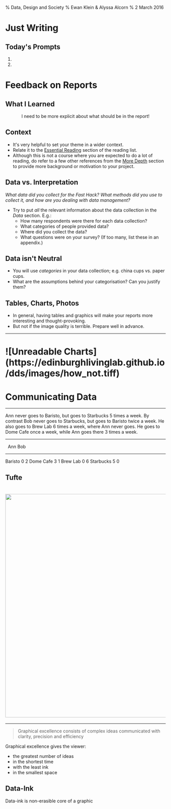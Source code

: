 % Data, Design and Society
% Ewan Klein &amp; Alyssa Alcorn
% 2 March 2016


# Just Writing

## Today's Prompts

1. 
2. 

# Feedback on Reports

## What I Learned

<p align="center">
I need to be more explicit about what should be in the report!
</p>

## Context

* It's very helpful to set your theme in a wider context.
* Relate it to the [Essential Reading](https://edinburghlivinglab.github.io/dds/reading_list#essential) section of the reading list.
* Although this is not a course where you are expected to do a lot of reading, do refer to a few other references from the [More Depth](https://edinburghlivinglab.github.io/dds/reading_list#more_depth) section to provide more background or motivation to your project.

## Data vs. Interpretation

*What data did you collect for the Fast Hack? What methods did you use to collect it, and how are you dealing with data management?*

* Try to put *all* the relevant information about the data collection in the *Data* section. E.g.:
	* How many respondents were there for each data collection?
	* What categories of people provided data?
	* Where did you collect the data?
	* What questions were on your survey? (If too many, list these in an appendix.)


## Data isn't Neutral

* You will use *categories* in your data collection; e.g. china cups vs. paper cups. 
* What are the assumptions behind your categorisation? Can you justify them?

## Tables, Charts, Photos

* In general, having tables and graphics will make your reports more interesting and thought-provoking.
* But not if the image quality is terrible. Prepare well in advance.

---


<h1>![Unreadable Charts](https://edinburghlivinglab.github.io/dds/images/how_not.tiff)</h1>


# Communicating Data

---

Ann never goes to Baristo, but goes to Starbucks 5 times a week. By contrast Bob never goes to Starbucks, but goes to Baristo twice a week. He also goes to Brew Lab 6 times a week, where Ann never goes. He goes to Dome Cafe once a week, while Ann goes there 3 times a week.

--- 

 &nbsp;        Ann     Bob
----------    ----    ----
Baristo          0       2
Dome Cafe        3       1
Brew Lab         0       6
Starbucks        5       0

## Tufte

<h1><img src="https://edinburghlivinglab.github.io/dds/images/tufte.jpg" style="width: 700px;"></h1>

---


> Graphical excellence consists of complex ideas communicated with clarity, precision and efficiency

Graphical excellence gives the viewer:

* the greatest number of ideas
* in the shortest time
* with the least ink
* in the smallest space


## Data-Ink

Data-ink is non-erasible core of a graphic



